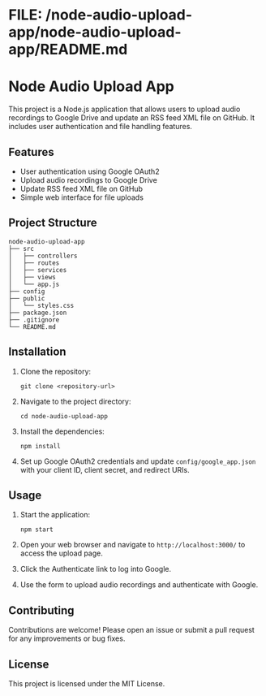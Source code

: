 # FILE: /node-audio-upload-app/node-audio-upload-app/README.md

# Node Audio Upload App

This project is a Node.js application that allows users to upload audio recordings to Google Drive and update an RSS feed XML file on GitHub. It includes user authentication and file handling features.

## Features

- User authentication using Google OAuth2
- Upload audio recordings to Google Drive
- Update RSS feed XML file on GitHub
- Simple web interface for file uploads

## Project Structure

```
node-audio-upload-app
├── src
│   ├── controllers
│   ├── routes
│   ├── services
│   ├── views
│   └── app.js
├── config
├── public
│   └── styles.css
├── package.json
├── .gitignore
└── README.md
```

## Installation

1. Clone the repository:
   ```
   git clone <repository-url>
   ```

2. Navigate to the project directory:
   ```
   cd node-audio-upload-app
   ```

3. Install the dependencies:
   ```
   npm install
   ```

4. Set up Google OAuth2 credentials and update `config/google_app.json` with your client ID, client secret, and redirect URIs.

## Usage

1. Start the application:
   ```
   npm start
   ```

2. Open your web browser and navigate to `http://localhost:3000/` to access the upload page.

3. Click the Authenticate link to log into Google.

4. Use the form to upload audio recordings and authenticate with Google.

## Contributing

Contributions are welcome! Please open an issue or submit a pull request for any improvements or bug fixes.

## License

This project is licensed under the MIT License.